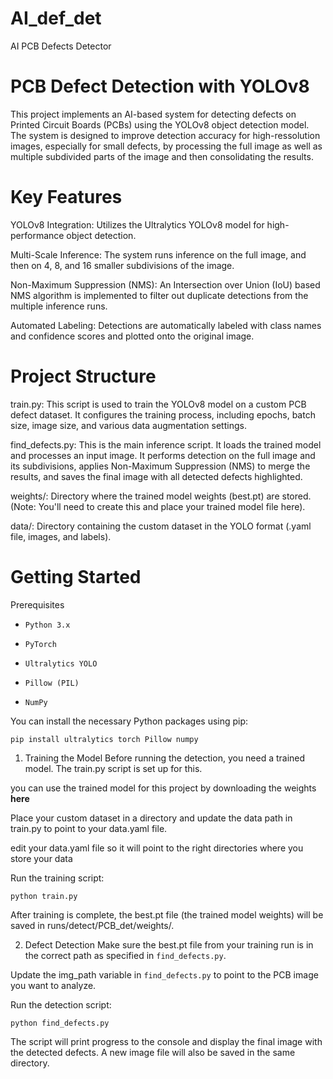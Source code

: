 # AI_def_det
AI PCB Defects Detector

# PCB Defect Detection with YOLOv8
This project implements an AI-based system for detecting defects on Printed Circuit Boards (PCBs) using the YOLOv8 object detection model. The system is designed to improve detection accuracy for high-ressolution images, especially for small defects, by processing the full image as well as multiple subdivided parts of the image and then consolidating the results.

# Key Features
YOLOv8 Integration: Utilizes the Ultralytics YOLOv8 model for high-performance object detection.

Multi-Scale Inference: The system runs inference on the full image, and then on 4, 8, and 16 smaller subdivisions of the image.

Non-Maximum Suppression (NMS): An Intersection over Union (IoU) based NMS algorithm is implemented to filter out duplicate detections from the multiple inference runs.

Automated Labeling: Detections are automatically labeled with class names and confidence scores and plotted onto the original image.

# Project Structure
train.py: This script is used to train the YOLOv8 model on a custom PCB defect dataset. It configures the training process, including epochs, batch size, image size, and various data augmentation settings.

find_defects.py: This is the main inference script. It loads the trained model and processes an input image. It performs detection on the full image and its subdivisions, applies Non-Maximum Suppression (NMS) to merge the results, and saves the final image with all detected defects highlighted.

weights/: Directory where the trained model weights (best.pt) are stored. (Note: You'll need to create this and place your trained model file here).

data/: Directory containing the custom dataset in the YOLO format (.yaml file, images, and labels).

# Getting Started
Prerequisites
- `Python 3.x`

- `PyTorch`

- `Ultralytics YOLO`

- `Pillow (PIL)`

- `NumPy`

You can install the necessary Python packages using pip:

```pip install ultralytics torch Pillow numpy```

1. Training the Model
Before running the detection, you need a trained model. The train.py script is set up for this.

you can use the trained model for this project by downloading the weights **here**

Place your custom dataset in a directory and update the data path in train.py to point to your data.yaml file.

edit your data.yaml file so it will point to the right directories where you store your data

Run the training script:

`python train.py`

After training is complete, the best.pt file (the trained model weights) will be saved in runs/detect/PCB_det/weights/.

2. Defect Detection
Make sure the best.pt file from your training run is in the correct path as specified in `find_defects.py`.

Update the img_path variable in `find_defects.py` to point to the PCB image you want to analyze.

Run the detection script:

`python find_defects.py`

The script will print progress to the console and display the final image with the detected defects. A new image file will also be saved in the same directory.
